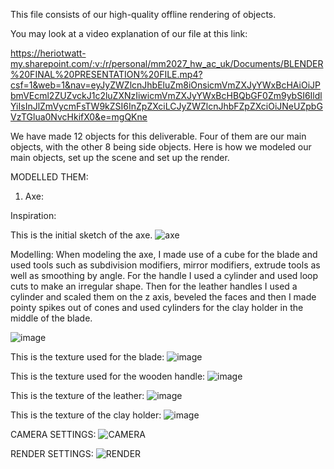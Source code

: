 This file consists of our high-quality offline rendering of objects.

You may look at a video explanation of our file at this link: 

https://heriotwatt-my.sharepoint.com/:v:/r/personal/mm2027_hw_ac_uk/Documents/BLENDER%20FINAL%20PRESENTATION%20FILE.mp4?csf=1&web=1&nav=eyJyZWZlcnJhbEluZm8iOnsicmVmZXJyYWxBcHAiOiJPbmVEcml2ZUZvckJ1c2luZXNzIiwicmVmZXJyYWxBcHBQbGF0Zm9ybSI6IldlYiIsInJlZmVycmFsTW9kZSI6InZpZXciLCJyZWZlcnJhbFZpZXciOiJNeUZpbGVzTGlua0NvcHkifX0&e=mgQKne


We have made 12 objects for this deliverable. Four of them are our main 
objects, with the other 8 being side objects. Here is how we modeled our main objects, set up the scene and set up the render.

MODELLED THEM:

1. Axe:

Inspiration:

This is the initial sketch of the axe.
![axe](https://github.com/user-attachments/assets/2b192534-67f5-4ac1-9779-827de34798a0)

Modelling:
When modeling the axe, I made use of a cube for the blade and used tools such as subdivision modifiers, mirror modifiers, extrude tools as well as smoothing by angle. For the handle I used a cylinder and used loop cuts to make an irregular shape. Then for the leather handles I used a cylinder and scaled them on the z axis, beveled the faces and then I made pointy spikes out of cones and used cylinders for the clay holder in the middle of the blade.

![image](https://github.com/user-attachments/assets/7d109371-9751-4126-8199-be5eb576b0d4)

This is the texture used for the blade:
![image](https://github.com/user-attachments/assets/bf20ee8a-6057-4969-bee4-b47a46f66851)

This is the texture used for the wooden handle:
![image](https://github.com/user-attachments/assets/fc6ab09b-7697-48a0-8780-78469a31b052)

This is the texture of the leather:
![image](https://github.com/user-attachments/assets/c1d074b4-76c2-4101-b3ff-fc0b3c8d1107)

This is the texture of the clay holder:
![image](https://github.com/user-attachments/assets/2ec54a45-da22-4b77-909e-eeeff6b5d846)



CAMERA SETTINGS:
![CAMERA](https://github.com/user-attachments/assets/d24c8903-48d9-4f2a-9b93-39812e28fd65)


RENDER SETTINGS:
![RENDER](https://github.com/user-attachments/assets/2ccb6557-e0db-4612-b0a8-3c4a2b97b8ff)

